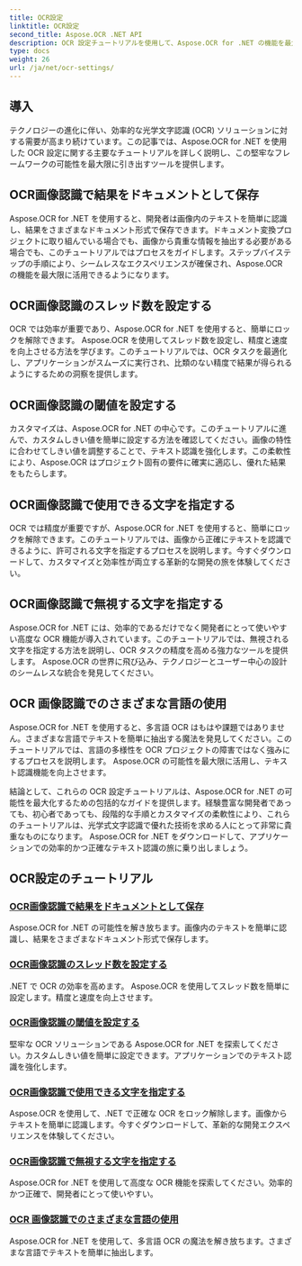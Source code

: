 ```yaml
---
title: OCR設定
linktitle: OCR設定
second_title: Aspose.OCR .NET API
description: OCR 設定チュートリアルを使用して、Aspose.OCR for .NET の機能を最大限に活用してください。画像内のテキスト認識の精度、速度、カスタマイズを強化する方法を学びます。
type: docs
weight: 26
url: /ja/net/ocr-settings/
---
```


## 導入

テクノロジーの進化に伴い、効率的な光学文字認識 (OCR) ソリューションに対する需要が高まり続けています。この記事では、Aspose.OCR for .NET を使用した OCR 設定に関する主要なチュートリアルを詳しく説明し、この堅牢なフレームワークの可能性を最大限に引き出すツールを提供します。

## OCR画像認識で結果をドキュメントとして保存

Aspose.OCR for .NET を使用すると、開発者は画像内のテキストを簡単に認識し、結果をさまざまなドキュメント形式で保存できます。ドキュメント変換プロジェクトに取り組んでいる場合でも、画像から貴重な情報を抽出する必要がある場合でも、このチュートリアルではプロセスをガイドします。ステップバイステップの手順により、シームレスなエクスペリエンスが確保され、Aspose.OCR の機能を最大限に活用できるようになります。

## OCR画像認識のスレッド数を設定する

OCR では効率が重要であり、Aspose.OCR for .NET を使用すると、簡単にロックを解除できます。 Aspose.OCR を使用してスレッド数を設定し、精度と速度を向上させる方法を学びます。このチュートリアルでは、OCR タスクを最適化し、アプリケーションがスムーズに実行され、比類のない精度で結果が得られるようにするための洞察を提供します。

## OCR画像認識の閾値を設定する

カスタマイズは、Aspose.OCR for .NET の中心です。このチュートリアルに進んで、カスタムしきい値を簡単に設定する方法を確認してください。画像の特性に合わせてしきい値を調整することで、テキスト認識を強化します。この柔軟性により、Aspose.OCR はプロジェクト固有の要件に確実に適応し、優れた結果をもたらします。

## OCR画像認識で使用できる文字を指定する

OCR では精度が重要ですが、Aspose.OCR for .NET を使用すると、簡単にロックを解除できます。このチュートリアルでは、画像から正確にテキストを認識できるように、許可される文字を指定するプロセスを説明します。今すぐダウンロードして、カスタマイズと効率性が両立する革新的な開発の旅を体験してください。

## OCR画像認識で無視する文字を指定する

Aspose.OCR for .NET には、効率的であるだけでなく開発者にとって使いやすい高度な OCR 機能が導入されています。このチュートリアルでは、無視される文字を指定する方法を説明し、OCR タスクの精度を高める強力なツールを提供します。 Aspose.OCR の世界に飛び込み、テクノロジーとユーザー中心の設計のシームレスな統合を発見してください。

## OCR 画像認識でのさまざまな言語の使用

Aspose.OCR for .NET を使用すると、多言語 OCR はもはや課題ではありません。さまざまな言語でテキストを簡単に抽出する魔法を発見してください。このチュートリアルでは、言語の多様性を OCR プロジェクトの障害ではなく強みにするプロセスを説明します。 Aspose.OCR の可能性を最大限に活用し、テキスト認識機能を向上させます。

結論として、これらの OCR 設定チュートリアルは、Aspose.OCR for .NET の可能性を最大化するための包括的なガイドを提供します。経験豊富な開発者であっても、初心者であっても、段階的な手順とカスタマイズの柔軟性により、これらのチュートリアルは、光学式文字認識で優れた技術を求める人にとって非常に貴重なものになります。 Aspose.OCR for .NET をダウンロードして、アプリケーションでの効率的かつ正確なテキスト認識の旅に乗り出しましょう。
## OCR設定のチュートリアル
### [OCR画像認識で結果をドキュメントとして保存](./save-result-as-document/)
Aspose.OCR for .NET の可能性を解き放ちます。画像内のテキストを簡単に認識し、結果をさまざまなドキュメント形式で保存します。
### [OCR画像認識のスレッド数を設定する](./set-threads-count/)
.NET で OCR の効率を高めます。 Aspose.OCR を使用してスレッド数を簡単に設定します。精度と速度を向上させます。
### [OCR画像認識の閾値を設定する](./set-threshold-value/)
堅牢な OCR ソリューションである Aspose.OCR for .NET を探索してください。カスタムしきい値を簡単に設定できます。アプリケーションでのテキスト認識を強化します。
### [OCR画像認識で使用できる文字を指定する](./specify-allowed-characters/)
Aspose.OCR を使用して、.NET で正確な OCR をロック解除します。画像からテキストを簡単に認識します。今すぐダウンロードして、革新的な開発エクスペリエンスを体験してください。
### [OCR画像認識で無視する文字を指定する](./specify-ignored-characters/)
Aspose.OCR for .NET を使用して高度な OCR 機能を探索してください。効率的かつ正確で、開発者にとって使いやすい。
### [OCR 画像認識でのさまざまな言語の使用](./working-with-different-languages/)
Aspose.OCR for .NET を使用して、多言語 OCR の魔法を解き放ちます。さまざまな言語でテキストを簡単に抽出します。